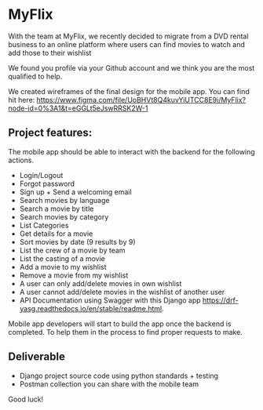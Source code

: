 # MyFlix

With the team at MyFlix, we recently decided to migrate from a DVD rental business to an online platform
where users can find movies to watch and add those to their wishlist 

We found you profile via your Github account and we think you are the most qualified to help.

We created wireframes of the final design for the mobile app.
You can find hit here: https://www.figma.com/file/UoBHVt8Q4kuvYiUTCC8E9i/MyFlix?node-id=0%3A1&t=eGGLt5eJswRRSK2W-1

## Project features:

The mobile app should be able to interact with the backend for the following actions.

- Login/Logout
- Forgot password
- Sign up + Send a welcoming email
- Search movies by language
- Search a movie by title
- Search movies by category
- List Categories
- Get details for a movie
- Sort movies by date (9 results by 9)
- List the crew of a movie by team
- List the casting of a movie
- Add a movie to my wishlist
- Remove a movie from my wishlist
- A user can only add/delete movies in own wishlist
- A user cannot add/delete movies in the wishlist of another user
- API Documentation using Swagger with this Django app https://drf-yasg.readthedocs.io/en/stable/readme.html.

Mobile app developers will start to build the app once the backend is completed.
To help them in the process to find proper requests to make.

## Deliverable

- Django project source code using python standards + testing
- Postman collection you can share with the mobile team

Good luck!